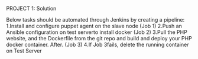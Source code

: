 PROJECT 1: Solution

Below tasks should be automated through Jenkins by creating a pipeline: 1.Install and configure puppet agent on the slave node (Job 1) 2.Push an Ansible configuration on test serverto install docker (Job 2) 3.Pull the PHP website, and the Dockerfile from the git repo and build and deploy your PHP docker container. After. (Job 3) 4.If Job 3fails, delete the running container on Test Server
